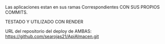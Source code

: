 Las aplicaciones estan en sus ramas Correspondientes CON SUS PROPIOS COMMITS.


TESTADO Y UTILIZADO CON RENDER

URL del repositorio del deploy de AMBAS: https://github.com/searojas21/ApiAlmacen.git
